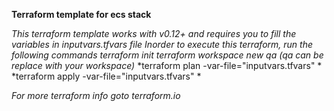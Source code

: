 **Terraform template for ecs stack**

*This terraform template works with v0.12+ and requires you to fill the variables in inputvars.tfvars file*
*Inorder to execute this terraform, run the following commands*
*terraform init*
*terraform workspace new qa (qa can be replace with your workspace)*
*terraform plan -var-file="inputvars.tfvars" * 
*terraform apply -var-file="inputvars.tfvars" *

*For more terraform info goto terraform.io*